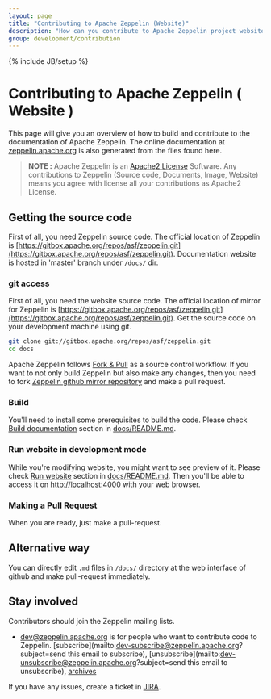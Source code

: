 ```yaml
---
layout: page
title: "Contributing to Apache Zeppelin (Website)"
description: "How can you contribute to Apache Zeppelin project website? This document covers from building Zeppelin documentation site to making a pull request on Github."
group: development/contribution
---
```

<!--
Licensed under the Apache License, Version 2.0 (the "License");
you may not use this file except in compliance with the License.
You may obtain a copy of the License at

http://www.apache.org/licenses/LICENSE-2.0

Unless required by applicable law or agreed to in writing, software
distributed under the License is distributed on an "AS IS" BASIS,
WITHOUT WARRANTIES OR CONDITIONS OF ANY KIND, either express or implied.
See the License for the specific language governing permissions and
limitations under the License.
-->
{% include JB/setup %}

# Contributing to Apache Zeppelin ( Website )

<div id="toc"></div>


This page will give you an overview of how to build and contribute to the documentation of Apache Zeppelin.
The online documentation at [zeppelin.apache.org](https://zeppelin.apache.org/docs/latest/) is also generated from the files found here.

> **NOTE :** Apache Zeppelin is an [Apache2 License](http://www.apache.org/licenses/LICENSE-2.0.html) Software.
Any contributions to Zeppelin (Source code, Documents, Image, Website) means you agree with license all your contributions as Apache2 License.

## Getting the source code
First of all, you need Zeppelin source code. The official location of Zeppelin is [https://gitbox.apache.org/repos/asf/zeppelin.git](https://gitbox.apache.org/repos/asf/zeppelin.git).
Documentation website is hosted in 'master' branch under `/docs/` dir.

### git access

First of all, you need the website source code. The official location of mirror for Zeppelin is [https://gitbox.apache.org/repos/asf/zeppelin.git](https://gitbox.apache.org/repos/asf/zeppelin.git).
Get the source code on your development machine using git.

```bash
git clone git://gitbox.apache.org/repos/asf/zeppelin.git
cd docs
```
Apache Zeppelin follows [Fork & Pull](https://github.com/sevntu-checkstyle/sevntu.checkstyle/wiki/Development-workflow-with-Git:-Fork,-Branching,-Commits,-and-Pull-Request) as a source control workflow.
If you want to not only build Zeppelin but also make any changes, then you need to fork [Zeppelin github mirror repository](https://github.com/apache/zeppelin) and make a pull request.

### Build

You'll need to install some prerequisites to build the code. Please check [Build documentation](https://github.com/apache/zeppelin/blob/master/docs/README.md#build-documentation) section in [docs/README.md](https://github.com/apache/zeppelin/blob/master/docs/README.md).

### Run website in development mode

While you're modifying website, you might want to see preview of it. Please check [Run website](https://github.com/apache/zeppelin/blob/master/docs/README.md#run-website) section in [docs/README.md](https://github.com/apache/zeppelin/blob/master/docs/README.md).
Then you'll be able to access it on [http://localhost:4000](http://localhost:4000) with your web browser.

### Making a Pull Request

When you are ready, just make a pull-request.


## Alternative way

You can directly edit `.md` files in `/docs/` directory at the web interface of github and make pull-request immediately.

## Stay involved
Contributors should join the Zeppelin mailing lists.

* [dev@zeppelin.apache.org](http://mail-archives.apache.org/mod_mbox/zeppelin-dev/) is for people who want to contribute code to Zeppelin. [subscribe](mailto:dev-subscribe@zeppelin.apache.org?subject=send this email to subscribe), [unsubscribe](mailto:dev-unsubscribe@zeppelin.apache.org?subject=send this email to unsubscribe), [archives](http://mail-archives.apache.org/mod_mbox/zeppelin-dev/)

If you have any issues, create a ticket in [JIRA](https://issues.apache.org/jira/browse/ZEPPELIN).
